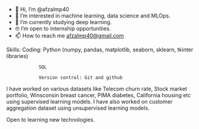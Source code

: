 - 👋 Hi, I’m @afzalmp40
- 👀 I’m interested in machine learning, data science and MLOps.
- 🌱 I’m currently studying deep learning. 
- 🤓 I’m open to internship opportunities. 
- 📫 How to reach me afzalmp40@gmail.com

Skills: Coding: Python (numpy, pandas, matplotlib, seaborn, sklearn, tkinter libraries)

                SQL
                
                Version control: Git and github

I have worked on various datasets like Telecom churn rate, Stock market portfolio, Winsconsin breast cancer, PIMA diabetes, California housing etc using supervised learning models.
I have also worked on customer aggregation dataset using unsupervised learning models. 

Open to learning new technologies.

<!---
afzalmp40/afzalmp40 is a ✨ special ✨ repository because its `README.md` (this file) appears on your GitHub profile.
You can click the Preview link to take a look at your changes.
--->
